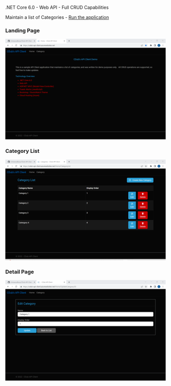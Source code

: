 .NET Core 6.0 - Web API - Full CRUD Capabilities

Maintain a list of Categories -  [Run the application](https://cdub-api-client.azurewebsites.net)


### Landing Page
<img src="https://github.com/chriswoodbury/CDub-API-Client/blob/master/CategoryClient/wwwroot/images/cdub_api_client_overview.png" alt="alt text" Title="Landing Page">

### Category List
<img src="https://github.com/chriswoodbury/CDub-API-Client/blob/master/CategoryClient/wwwroot/images/cdub_api_client_category_list.png" alt="alt text" Title="Category List">

### Detail Page
<img src="https://github.com/chriswoodbury/CDub-API-Client/blob/master/CategoryClient/wwwroot/images/cdub_api_client_detail_page.png" alt="alt text" Title="Detail Page">
